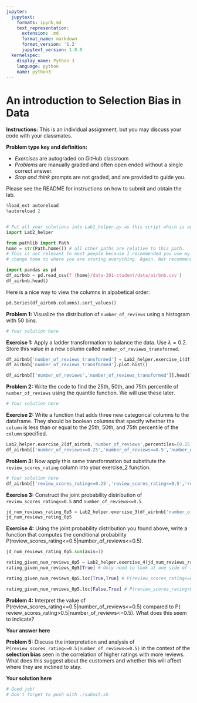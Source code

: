 ```yaml
---
jupyter:
  jupytext:
    formats: ipynb,md
    text_representation:
      extension: .md
      format_name: markdown
      format_version: '1.2'
      jupytext_version: 1.8.0
  kernelspec:
    display_name: Python 3
    language: python
    name: python3
---
```


# An introduction to Selection Bias in Data


**Instructions:** This is an individual assignment, but you may discuss your code with your classmates.

**Problem type key and definition:**
* _Exercises_ are autograded on GitHub classroom
* _Problems_ are manually graded and often open ended without a single correct answer.
* _Stop and think_ prompts are not graded, and are provided to guide you.

Please see the README for instructions on how to submit and obtain the lab.

```python
%load_ext autoreload
%autoreload 2


# Put all your solutions into Lab1_helper.py as this script which is autograded
import Lab2_helper 

from pathlib import Path
home = str(Path.home()) # all other paths are relative to this path. 
# This is not relevant to most people because I recommended you use my server, but
# change home to where you are storing everything. Again. Not recommended.
```

```python
import pandas as pd
df_airbnb = pd.read_csv(f'{home}/data-301-student/data/airbnb.csv')
df_airbnb.head()
```

Here is a nice way to view the columns in alpabetical order:

```python
pd.Series(df_airbnb.columns).sort_values()
```

**Problem 1:** Visualize the distribution of ``number_of_reviews`` using a histogram with 50 bins.

```python
# Your solution here
```

**Exercise 1:** Apply a ladder transformation to balance the data. Use $\lambda=0.2$. Store this value in a new column called ``number_of_reviews_transformed``.

```python
df_airbnb['number_of_reviews_transformed'] = Lab2_helper.exercise_1(df_airbnb['number_of_reviews'],l=0.2)
df_airbnb['number_of_reviews_transformed'].plot.hist()
```

```python
df_airbnb[['number_of_reviews','number_of_reviews_transformed']].head()
```

**Problem 2:** Write the code to find the 25th, 50th, and 75th percentile of ``number_of_reviews`` using the quantile function. We will use these later.

```python
# Your solution here
```

**Exercise 2:** Write a function that adds three new categorical columns to the dataframe. They should be boolean columns that specify whether the ``column`` is less than or equal to the 25th, 50th, and 75th percentile of the ``column`` specified.

```python
Lab2_helper.exercise_2(df_airbnb,'number_of_reviews',percentiles=[0.25,0.5,0.75])
df_airbnb[['number_of_reviews<=0.25','number_of_reviews<=0.5','number_of_reviews<=0.75']].head()
```

**Problem 3:** Now apply this same transformation but substitute the ``review_scores_rating`` column into your exercise_2 function.

```python
# Your solution here
df_airbnb[['review_scores_rating<=0.25','review_scores_rating<=0.5','review_scores_rating<=0.75']].head()
```

**Exercise 3:** Construct the joint probability distribution of ``review_scores_rating<=0.5`` and ``number_of_reviews<=0.5``.

```python
jd_num_reviews_rating_0p5 = Lab2_helper.exercise_3(df_airbnb['number_of_reviews<=0.5'],df_airbnb['review_scores_rating<=0.5'])
jd_num_reviews_rating_0p5
```

**Exercise 4:** Using the joint probability distribution you found above, write a function that computes the conditional probability P(review_scores_rating<=0.5|number_of_reviews<=0.5). 

```python
jd_num_reviews_rating_0p5.sum(axis=1)
```

```python
rating_given_num_reviews_0p5 = Lab2_helper.exercise_4(jd_num_reviews_rating_0p5)
rating_given_num_reviews_0p5[True] # Only need to look at one side of this
```

```python
rating_given_num_reviews_0p5.loc[True,True] # P(review_scores_rating<=0.5|number_of_reviews<=0.5)
```

```python
rating_given_num_reviews_0p5.loc[False,True] # P(review_scores_rating>0.5|number_of_reviews<=0.5)
```

**Problem 4:** Interpret the value of P(review_scores_rating<=0.5|number_of_reviews<=0.5) compared to P( review_scores_rating>0.5|number_of_reviews<=0.5). What does this seem to indicate?

**Your answer here**


**Problem 5:** Discuss the interpretation and analysis of ``P(review_scores_rating<=0.5|number_of_reviews<=0.5)`` in the context of the **selection bias** seen in the correlation of higher ratings with more reviews. What does this suggest about the customers and whether this will affect where they are inclined to stay.


**Your solution here**

```python
# Good job!
# Don't forget to push with ./submit.sh
```

```python

```

```python

```

```python

```

```python

```
